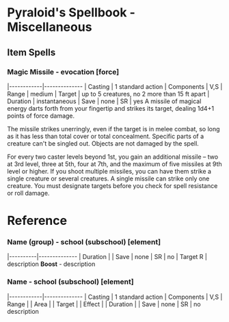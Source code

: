 # Pyraloid's Spellbook - Miscellaneous

## Item Spells
### Magic Missile - evocation [force]
|------------|--------------
| Casting    | 1 standard action
| Components | V,S
| Range      | medium
| Target     | up to 5 creatures, no 2 more than 15 ft apart
| Duration   | instantaneous
| Save       | none
| SR         | yes
A missile of magical energy darts forth from your fingertip and strikes its target, dealing 1d4+1 points of force damage.

The missile strikes unerringly, even if the target is in melee combat, so long as it has less than total cover or total concealment. Specific parts of a creature can't be singled out. Objects are not damaged by the spell.

For every two caster levels beyond 1st, you gain an additional missile – two at 3rd level, three at 5th, four at 7th, and the maximum of five missiles at 9th level or higher. If you shoot multiple missiles, you can have them strike a single creature or several creatures. A single missile can strike only one creature. You must designate targets before you check for spell resistance or roll damage.

# Reference
### Name (group) - school (subschool) [element]
|----------|--------------
| Duration | 
| Save     | none
| SR       | no
| Target R | 
description
**Boost** - description

### Name - school (subschool) [element]
|------------|--------------
| Casting    | 1 standard action
| Components | V,S
| Range      | 
| Area       | 
| Target     | 
| Effect     | 
| Duration   | 
| Save       | none
| SR         | no
description
